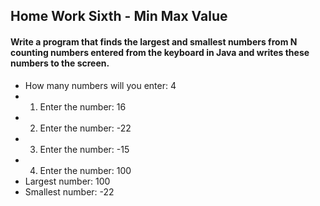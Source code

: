 ## Home Work Sixth - Min Max Value
#### Write a program that finds the largest and smallest numbers from N counting numbers entered from the keyboard in Java and writes these numbers to the screen.

- How many numbers will you enter: 4
- 1. Enter the number: 16
- 2. Enter the number: -22
- 3. Enter the number: -15
- 4. Enter the number: 100
- Largest number: 100
- Smallest number: -22
